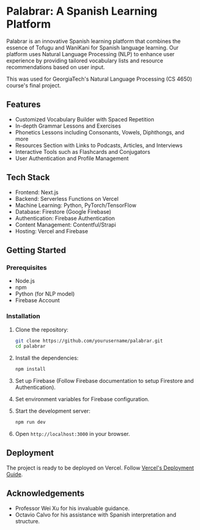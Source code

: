 # Palabrar: A Spanish Learning Platform

Palabrar is an innovative Spanish learning platform that combines the essence of Tofugu and WaniKani for Spanish language learning. Our platform uses Natural Language Processing (NLP) to enhance user experience by providing tailored vocabulary lists and resource recommendations based on user input. 

This was used for GeorgiaTech's Natural Language Processing (CS 4650) course's final project.

## Features

- Customized Vocabulary Builder with Spaced Repetition
- In-depth Grammar Lessons and Exercises
- Phonetics Lessons including Consonants, Vowels, Diphthongs, and more
- Resources Section with Links to Podcasts, Articles, and Interviews
- Interactive Tools such as Flashcards and Conjugators
- User Authentication and Profile Management

## Tech Stack

- Frontend: Next.js
- Backend: Serverless Functions on Vercel
- Machine Learning: Python, PyTorch/TensorFlow
- Database: Firestore (Google Firebase)
- Authentication: Firebase Authentication
- Content Management: Contentful/Strapi
- Hosting: Vercel and Firebase

## Getting Started

### Prerequisites

- Node.js
- npm
- Python (for NLP model)
- Firebase Account

### Installation

1. Clone the repository:

    ```sh
    git clone https://github.com/yourusername/palabrar.git
    cd palabrar
    ```

2. Install the dependencies:

    ```sh
    npm install
    ```

3. Set up Firebase (Follow Firebase documentation to setup Firestore and Authentication).

4. Set environment variables for Firebase configuration.

5. Start the development server:

    ```sh
    npm run dev
    ```

6. Open `http://localhost:3000` in your browser.

## Deployment

The project is ready to be deployed on Vercel. Follow [Vercel's Deployment Guide](https://vercel.com/docs/deployments).

## Acknowledgements

- Professor Wei Xu for his invaluable guidance.
- Octavio Calvo for his assistance with Spanish interpretation and structure.

